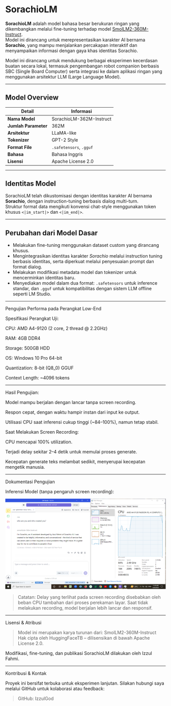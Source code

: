 # SorachioLM 

**SorachioLM** adalah model bahasa besar berukuran ringan yang dikembangkan melalui fine-tuning terhadap model [SmolLM2-360M-Instruct](https://huggingface.co/HuggingFaceTB/SmolLM2-360M-Instruct).  
Model ini dirancang untuk merepresentasikan karakter AI bernama **Sorachio**, yang mampu menjalankan percakapan interaktif dan menyampaikan informasi dengan gaya khas identitas Sorachio.

Model ini dirancang untuk mendukung berbagai eksperimen kecerdasan buatan secara lokal, termasuk pengembangan robot companion berbasis SBC (Single Board Computer) serta integrasi ke dalam aplikasi ringan yang menggunakan arsitektur LLM (Large Language Model).

---

## Model Overview

| **Detail**         | **Informasi**                              |
|--------------------|---------------------------------------------|
| **Nama Model**     | SorachioLM-362M-Instruct                   |           
| **Jumlah Parameter** | 362M                                     |
| **Arsitektur**     | LLaMA-like                                 |
| **Tokenizer**      | GPT-2 Style                                |
| **Format File**    | `.safetensors`, `.gguf`                    |
| **Bahasa**         | Bahasa Inggris                             |
| **Lisensi**        | Apache License 2.0                         |
---

## Identitas Model

SorachioLM telah dikustomisasi dengan identitas karakter AI bernama **Sorachio**, dengan instruction-tuning berbasis dialog multi-turn.  
Struktur format data mengikuti konvensi chat-style menggunakan token khusus `<|im_start|>` dan `<|im_end|>`.

---

## Perubahan dari Model Dasar

- Melakukan fine-tuning menggunakan dataset custom yang dirancang khusus.
- Mengintegrasikan identitas karakter *Sorachio* melalui instruction tuning berbasis identitas, serta diperkuat melalui penyesuaian prompt dan format dialog.
- Melakukan modifikasi metadata model dan tokenizer untuk mencerminkan identitas baru.
- Menyediakan model dalam dua format: `.safetensors` untuk inference standar, dan `.gguf` untuk kompatibilitas dengan sistem LLM offline seperti LM Studio.
  
---

Pengujian Performa pada Perangkat Low-End

Spesifikasi Perangkat Uji:

CPU: AMD A4-9120 (2 core, 2 thread @ 2.2GHz)

RAM: 4GB DDR4

Storage: 500GB HDD

OS: Windows 10 Pro 64-bit

Quantization: 8-bit (Q8_0) GGUF

Context Length: ~4096 tokens

---

Hasil Pengujian:

Model mampu berjalan dengan lancar tanpa screen recording.

Respon cepat, dengan waktu hampir instan dari input ke output.

Utilisasi CPU saat inferensi cukup tinggi (~84–100%), namun tetap stabil.


Saat Melakukan Screen Recording:

CPU mencapai 100% utilization.

Terjadi delay sekitar 2–4 detik untuk memulai proses generate.

Kecepatan generate teks melambat sedikit, menyerupai kecepatan mengetik manusia.



---

Dokumentasi Pengujian

Inferensi Model (tanpa pengaruh screen recording):

![Inference Screenshot](assets/sorachio-inference-ss.png)

> Catatan: Delay yang terlihat pada screen recording disebabkan oleh beban CPU tambahan dari proses perekaman layar.
Saat tidak melakukan recording, model berjalan lebih lancar dan responsif.

---


Lisensi & Atribusi

>Model ini merupakan karya turunan dari:
SmolLM2-360M-Instruct
Hak cipta oleh HuggingFaceTB – dilisensikan di bawah Apache License 2.0.

Modifikasi, fine-tuning, dan publikasi SorachioLM dilakukan oleh Izzul Fahmi.


---

Kontribusi & Kontak

Proyek ini bersifat terbuka untuk eksperimen lanjutan.
Silakan hubungi saya melalui GitHub untuk kolaborasi atau feedback:

> GitHub: IzzulGod


